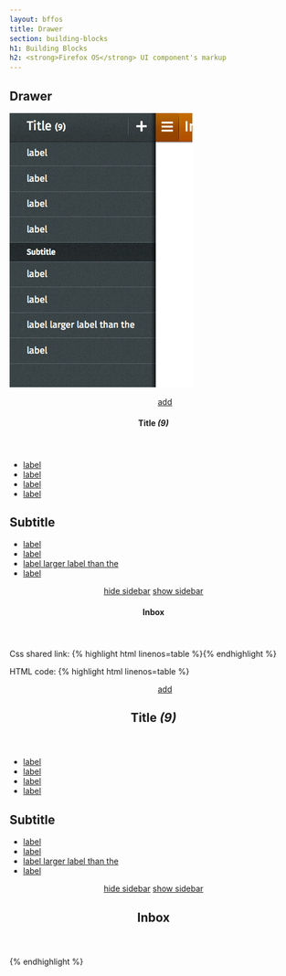```yaml
---
layout: bffos
title: Drawer
section: building-blocks
h1: Building Blocks
h2: <strong>Firefox OS</strong> UI component's markup
---
```


## Drawer

<div>
  <section class="example">
    <img src="../images/BB/drawer.jpg" alt="Drawer (Image replacing code)"/>
    <article class="full frame">
      <section data-type="sidebar">
        <header>
          <menu type="toolbar">
            <a href="#content"><span class="icon icon-add">add</span></a>
          </menu>
          <h1>Title <em>(9)</em></h1>
        </header>
        <nav>
          <ul>
            <li><a href="#content">label</a></li>
            <li><a href="#content">label</a></li>
            <li><a href="#content">label</a></li>
            <li><a href="#content">label</a></li>
          </ul>
          <h2>Subtitle</h2>
          <ul>
            <li><a href="#content">label</a></li>
            <li><a href="#content">label</a></li>
            <li><a href="#content">label larger label than the </a></li>
            <li><a href="#content">label</a></li>
          </ul>
        </nav>
      </section>
      <section id="drawer" role="region">
        <header>
          <a href="#content"><span class="icon icon-menu">hide sidebar</span></a>
          <a href="#drawer_"><span class="icon icon-menu">show sidebar</span></a>
          <h1>Inbox</h1>
        </header>
        <div role="main"></div>
      </section>
    </article>
  </section>

  <label>Css shared link:</label>
  {% highlight html linenos=table %}<link rel="stylesheet" type="text/css" href="shared/style_unstable/drawer.css">{% endhighlight %}

  <label>HTML code:</label>
  {% highlight html linenos=table %}
<section data-type="sidebar">
  <header>
    <menu type="toolbar">
      <a href="#content"><span class="icon icon-add">add</span></a>
    </menu>
    <h1>Title <em>(9)</em></h1>
  </header>
  <nav>
    <ul>
      <li><a href="#content">label</a></li>
      <li><a href="#content">label</a></li>
      <li><a href="#content">label</a></li>
      <li><a href="#content">label</a></li>
    </ul>
    <h2>Subtitle</h2>
    <ul>
      <li><a href="#content">label</a></li>
      <li><a href="#content">label</a></li>
      <li><a href="#content">label larger label than the </a></li>
      <li><a href="#content">label</a></li>
    </ul>
  </nav>
</section>
<section id="drawer" role="region">
  <header>
    <a href="#content"><span class="icon icon-menu">hide sidebar</span></a>
    <a href="#drawer_"><span class="icon icon-menu">show sidebar</span></a>
    <h1>Inbox</h1>
  </header>
  <div role="main"></div>
</section>{% endhighlight %}
</div>
